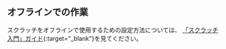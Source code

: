 ## オフラインでの作業

スクラッチをオフラインで使用するための設定方法については、 [「スクラッチ入門」ガイド](https://projects.raspberrypi.org/en/projects/getting-started-scratch/1){:target="_blank"}を見てください。
